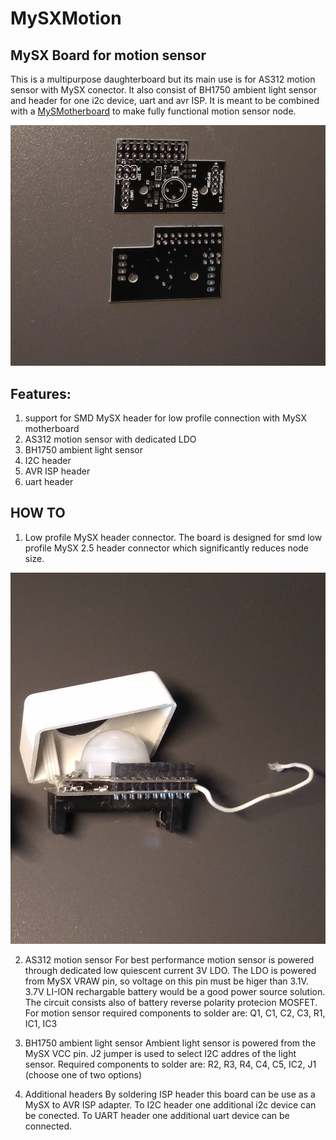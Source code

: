 # MySXMotion
## MySX Board for motion sensor

This is a multipurpose daughterboard but its main use is for AS312 motion sensor with MySX conector. It also consist of BH1750 ambient light sensor and header for one i2c device, uart and avr ISP. It is meant to be combined with a [MySMotherboard](https://www.openhardware.io/view/606/MySMotherboard) to make fully functional motion sensor node.

<img src="https://raw.githubusercontent.com/mczerski/MySXMotion/master/img/IMG_20180708_110438.jpg">

## Features:

1. support for SMD MySX header for low profile connection with MySX motherboard
2. AS312 motion sensor with dedicated LDO
3. BH1750 ambient light sensor
4. I2C header
5. AVR ISP header
6. uart header

## HOW TO
1. Low profile MySX header connector.
The board is designed for smd low profile MySX 2.5 header connector which significantly reduces node size. 
<img src="https://raw.githubusercontent.com/mczerski/MySXMotion/master/img/IMG_20180707_142805.jpg">

2. AS312 motion sensor
For best performance motion sensor is powered through dedicated low quiescent current 3V LDO. The LDO is powered from MySX VRAW pin, so voltage on this pin must be higer than 3.1V. 3.7V LI-ION rechargable battery would be a good power source solution. The circuit consists also of battery reverse polarity protecion MOSFET.
For motion sensor required components to solder are:
Q1, C1, C2, C3, R1, IC1, IC3

3. BH1750 ambient light sensor
Ambient light sensor is powered from the MySX VCC pin. J2 jumper is used to select I2C addres of the light sensor.
Required components to solder are:
R2, R3, R4, C4, C5, IC2, J1 (choose one of two options)

4. Additional headers
By soldering ISP header this board can be use as a MySX to AVR ISP adapter. To I2C header one additional i2c device can be conected. To UART header one additional uart device can be connected.
